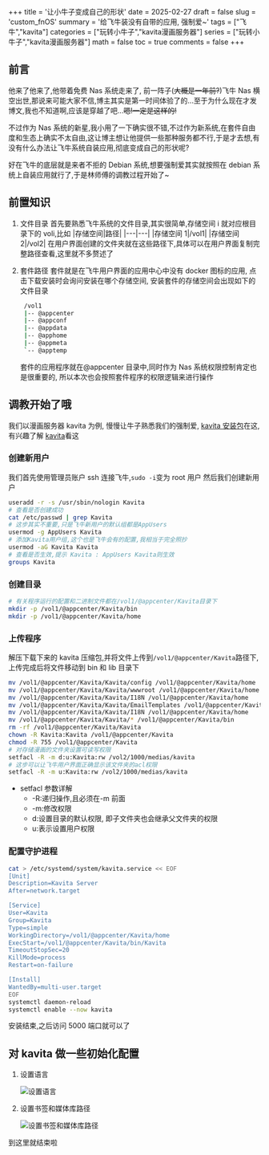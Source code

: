 +++
title = '让小牛子变成自己的形状'
date = 2025-02-27
draft = false
slug = 'custom_fnOS'
summary = '给飞牛装没有自带的应用, 强制爱~'
tags = ["飞牛","kavita"]
categories = ["玩转小牛子","kavita漫画服务器"]
series = ["玩转小牛子","kavita漫画服务器"]
math = false
toc = true
comments = false
+++

## 前言

他来了他来了,他带着免费 Nas 系统走来了, 前一阵子(~~大概是一年前?~~)飞牛 Nas 横空出世,那说来可能大家不信,博主其实是第一时间体验了的...至于为什么现在才发博文,我也不知道啊,应该是穿越了吧...~~嗯!一定是这样的!~~

不过作为 Nas 系统的新星,我小用了一下确实很不错,不过作为新系统,在套件自由度和生态上确实不太自由,这让博主想让他提供一些那种服务都不行,于是才去想,有没有什么办法让飞牛系统自装应用,彻底变成自己的形状呢?

好在飞牛的底层就是来者不拒的 Debian 系统,想要强制爱其实就按照在 debian 系统上自装应用就行了,于是林师傅的调教过程开始了~

## 前置知识

1. 文件目录
   首先要熟悉飞牛系统的文件目录,其实很简单,存储空间 i 就对应根目录下的 voli,比如
   |存储空间|路径|
   |---|---|
   |存储空间 1|/vol1|
   |存储空间 2|/vol2|
   在用户界面创建的文件夹就在这些路径下,具体可以在用户界面复制完整路径查看,这里就不多赘述了
2. 套件路径
   套件就是在飞牛用户界面的应用中心中没有 docker 图标的应用, 点击下载安装时会询问安装在哪个存储空间, 安装套件的存储空间会出现如下的文件目录

   ```bash
    /vol1
    |-- @appcenter
    |-- @appconf
    |-- @appdata
    |-- @apphome
    |-- @appmeta
    `-- @apptemp
   ```

   套件的应用程序就在@appcenter 目录中,同时作为 Nas 系统权限控制肯定也是很重要的, 所以本次也会按照套件程序的权限逻辑来进行操作

## 调教开始了哦

我们以漫画服务器 kavita 为例, 慢慢让牛子熟悉我们的强制爱, [kavita 安装包](https://github.com/Kareadita/Kavita/releases)在这,有兴趣了解 [kavita](https://wiki.kavitareader.com/)看这

### 创建新用户

我们首先使用管理员账户 ssh 连接飞牛,`sudo -i`变为 root 用户
然后我们创建新用户

```bash
useradd -r -s /usr/sbin/nologin Kavita
# 查看是否创建成功
cat /etc/passwd | grep Kavita
# 这步其实不重要,只是飞牛新用户的默认组都是AppUsers
usermod -g AppUsers Kavita
# 添加Kavita用户组,这个也是飞牛会有的配置,我相当于完全照抄
usermod -aG Kavita Kavita
# 查看是否生效,提示 Kavita : AppUsers Kavita则生效
groups Kavita
```

### 创建目录

```bash
# 有关程序运行的配置和二进制文件都在/vol1/@appcenter/Kavita目录下
mkdir -p /vol1/@appcenter/Kavita/bin
mkdir -p /vol1/@appcenter/Kavita/home
```

### 上传程序

解压下载下来的 kavita 压缩包,并将文件上传到`/vol1/@appcenter/Kavita`路径下,
上传完成后将文件移动到 bin 和 lib 目录下

```bash
mv /vol1/@appcenter/Kavita/Kavita/config /vol1/@appcenter/Kavita/home
mv /vol1/@appcenter/Kavita/Kavita/wwwroot /vol1/@appcenter/Kavita/home
mv /vol1/@appcenter/Kavita/Kavita/I18N /vol1/@appcenter/Kavita/home
mv /vol1/@appcenter/Kavita/Kavita/EmailTemplates /vol1/@appcenter/Kavita/home
mv /vol1/@appcenter/Kavita/Kavita/I18N /vol1/@appcenter/Kavita/home
mv /vol1/@appcenter/Kavita/Kavita/* /vol1/@appcenter/Kavita/bin
rm -rf /vol1/@appcenter/Kavita/Kavita
chown -R Kavita:Kavita /vol1/@appcenter/Kavita
chmod -R 755 /vol1/@appcenter/Kavita
# 对存储漫画的文件夹设置可读写权限
setfacl -R -m d:u:Kavita:rw /vol2/1000/medias/kavita
# 这步可以让飞牛用户界面正确显示该文件夹的acl权限
setfacl -R -m u:Kavita:rw /vol2/1000/medias/kavita
```

- setfacl 参数详解
  - -R:递归操作,且必须在-m 前面
  - -m:修改权限
  - d:设置目录的默认权限, 即子文件夹也会继承父文件夹的权限
  - u:表示设置用户权限

### 配置守护进程

```bash
cat > /etc/systemd/system/kavita.service << EOF
[Unit]
Description=Kavita Server
After=network.target

[Service]
User=Kavita
Group=Kavita
Type=simple
WorkingDirectory=/vol1/@appcenter/Kavita/home
ExecStart=/vol1/@appcenter/Kavita/bin/Kavita
TimeoutStopSec=20
KillMode=process
Restart=on-failure

[Install]
WantedBy=multi-user.target
EOF
systemctl daemon-reload
systemctl enable --now kavita
```

安装结束,之后访问 5000 端口就可以了

## 对 kavita 做一些初始化配置

1. 设置语言

   ![设置语言](https://s21.ax1x.com/2025/02/28/pE8PNcQ.md.png)

2. 设置书签和媒体库路径

   ![设置书签和媒体库路径](https://s21.ax1x.com/2025/02/28/pE8PwBn.md.png)

到这里就结束啦
